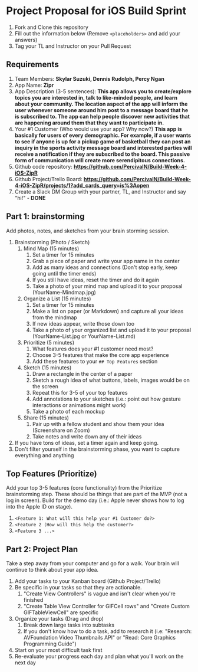 # Project Proposal for iOS Build Sprint
1. Fork and Clone this repository
2. Fill out the information below (Remove `<placeholders>` and add your answers)
3. Tag your TL and Instructor on your Pull Request
## Requirements
1. Team Members: **Skylar Suzuki, Dennis Rudolph, Percy Ngan**
2. App Name: **Zipr**
3. App Description (3-5 sentences):
    **This app allows you to create/explore topics you are interested in, talk to like-minded people, and learn about your community. The location aspect of the app will inform the user whenever someone around him post to a message board that he is subscribed to. The app can help people discover new activities that are happening around them that they want to participate in.**
4. Your #1 Customer (Who would use your app? Why now?)
    **This app is basically for users of every demographic. For example, if a user wants to see if anyone is up for a pickup game of basketball they can post an inquiry in the sports activity message board and interested parties will receive a notification if they are subscribed to the board. This passive form of communication will create more serendipitous connections.**
5. Github code repository: **https://github.com/PercivalN/Build-Week-4-iOS-ZipR**
6. Github Project/Trello Board: **https://github.com/PercivalN/Build-Week-4-iOS-ZipR/projects/1?add_cards_query=is%3Aopen**
7. Create a Slack DM Group with your partner, TL, and Instructor and say "hi!" - **DONE**
## Part 1: brainstorming
Add photos, notes, and sketches from your brain storming session.
1. Brainstorming (Photo / Sketch)
    1. Mind Map (15 minutes)
        1. Set a timer for 15 minutes
        2. Grab a piece of paper and write your app name in the center
        3. Add as many ideas and connections (Don't stop early, keep going until the timer ends)
        4. If you still have ideas, reset the timer and do it again
        5. Take a photo of your mind map and upload it to your proposal (YourName-Mindmap.jpg)
    2. Organize a List (15 minutes)
        1. Set a timer for 15 minutes
        2. Make a list on paper (or Markdown) and capture all your ideas from the mindmap
        3. If new ideas appear, write those down too
        4. Take a photo of your organized list and upload it to your proposal (YourName-List.jpg or YourName-List.md)
    3. Prioritize (5 minutes)
        1. What features does your #1 customer need most?
        2. Choose 3-5 features that make the core app experience
        3. Add these features to your `## Top Features` section
    4. Sketch (15 minutes)
        1. Draw a rectangle in the center of a paper
        2. Sketch a rough idea of what buttons, labels, images would be on the screen
        3. Repeat this for 3-5 of your top features
        4. Add annotations to your sketches (i.e.: point out how gesture interactions or animations might work)
        5. Take a photo of each mockup
    5. Share (15 minutes)
        1. Pair up with a fellow student and show them your idea (Screenshare on Zoom)
        2. Take notes and write down any of their ideas
2. If you have tons of ideas, set a timer again and keep going.
3. Don't filter yourself in the brainstorming phase, you want to capture everything and anything
## Top Features (Prioritize)
Add your top 3-5 features (core functionality) from the Prioritize brainstorming step. These should be things that are part of the MVP (not a log in screen). Build for the demo day (i.e.: Apple never shows how to log into the Apple ID on stage).
1. `<Feature 1: What will this help your #1 Customer do?>`
2. `<Feature 2 (How will this help the customer?>`
3. `<Feature 3 ...>`
## Part 2: Project Plan
Take a step away from your computer and go for a walk. Your brain will continue to think about your app idea.
1. Add your tasks to your Kanban board (Github Project/Trello)
2. Be specific in your tasks so that they are actionable.
    1. "Create View Controllers" is vague and isn't clear when you're finished
    2. "Create Table View Controller for GIFCell rows" and "Create Custom GIFTableViewCell" are specific
3. Organize your tasks (Drag and drop)
    1. Break down large tasks into subtasks
    2. If you don't know how to do a task, add to research it (i.e: "Research: AVFoundation Video Thumbnails API" or "Read: Core Graphics Programming Guide")
4. Start on your most difficult task first
5. Re-evaluate your progress each day and plan what you'll work on the next day
